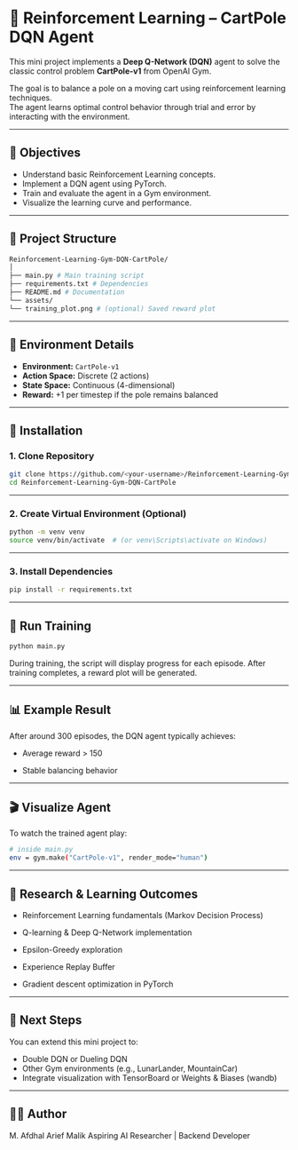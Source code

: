 # 🧠 Reinforcement Learning – CartPole DQN Agent

This mini project implements a **Deep Q-Network (DQN)** agent to solve the classic control problem **CartPole-v1** from OpenAI Gym.

The goal is to balance a pole on a moving cart using reinforcement learning techniques.  
The agent learns optimal control behavior through trial and error by interacting with the environment.

---

## 🎯 Objectives
- Understand basic Reinforcement Learning concepts.
- Implement a DQN agent using PyTorch.
- Train and evaluate the agent in a Gym environment.
- Visualize the learning curve and performance.

---

## 🧩 Project Structure

```bash
Reinforcement-Learning-Gym-DQN-CartPole/
│
├── main.py # Main training script
├── requirements.txt # Dependencies
├── README.md # Documentation
└── assets/
└── training_plot.png # (optional) Saved reward plot
```
---

## 🧠 Environment Details
- **Environment:** `CartPole-v1`
- **Action Space:** Discrete (2 actions)
- **State Space:** Continuous (4-dimensional)
- **Reward:** +1 per timestep if the pole remains balanced

---

## 🧰 Installation

### 1. Clone Repository
```bash
git clone https://github.com/<your-username>/Reinforcement-Learning-Gym-DQN-CartPole.git
cd Reinforcement-Learning-Gym-DQN-CartPole
```

--- 
### 2. Create Virtual Environment (Optional)
```bash
python -m venv venv
source venv/bin/activate  # (or venv\Scripts\activate on Windows)
```

--- 
### 3. Install Dependencies
```bash
pip install -r requirements.txt
```
---

## 🚀 Run Training

```bash
python main.py
```

During training, the script will display progress for each episode.
After training completes, a reward plot will be generated.

---

## 📊 Example Result
After around 300 episodes, the DQN agent typically achieves:

- Average reward > 150

- Stable balancing behavior

---

## 🎬 Visualize Agent

To watch the trained agent play:

```bash
# inside main.py
env = gym.make("CartPole-v1", render_mode="human")
```

--- 

## 🔬 Research & Learning Outcomes

- Reinforcement Learning fundamentals (Markov Decision Process)

- Q-learning & Deep Q-Network implementation

- Epsilon-Greedy exploration

- Experience Replay Buffer

- Gradient descent optimization in PyTorch

---

## 🧩 Next Steps

You can extend this mini project to:

- Double DQN or Dueling DQN
- Other Gym environments (e.g., LunarLander, MountainCar)
- Integrate visualization with TensorBoard or Weights & Biases (wandb)

---

## 🧑‍💻 Author    

M. Afdhal Arief Malik
Aspiring AI Researcher | Backend Developer 
